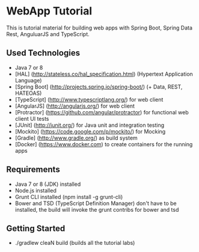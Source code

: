 WebApp Tutorial
===============

This is tutorial material for building web apps with Spring Boot, Spring Data Rest, AnguluarJS and TypeScript.

Used Technologies
-----------------
* Java 7 or 8
* [HAL] (http://stateless.co/hal_specification.html) (Hypertext Application Language)
* [Spring Boot] (http://projects.spring.io/spring-boot/) (+ Data, REST, HATEOAS)
* [TypeScript] (http://www.typescriptlang.org/) for web client
* [AngularJS] (http://angularjs.org/) for web client
* [Protractor] (https://github.com/angular/protractor) for functional web client UI tests
* [JUnit] (http://junit.org/) for Java unit and integration testing
* [Mockito] (https://code.google.com/p/mockito/) for Mocking
* [Gradle] (http://www.gradle.org/) as build system
* [Docker] (https://www.docker.com) to create containers for the running apps

Requirements
------------
* Java 7 or 8 (JDK) installed
* Node.js installed
* Grunt CLI installed (npm install -g grunt-cli)
* Bower and TSD (TypeScript Definition Manager) don't have to be installed, the build will invoke the grunt contribs for bower and tsd

Getting Started
---------------
* ./gradlew cleaN build (builds all the tutorial labs)

